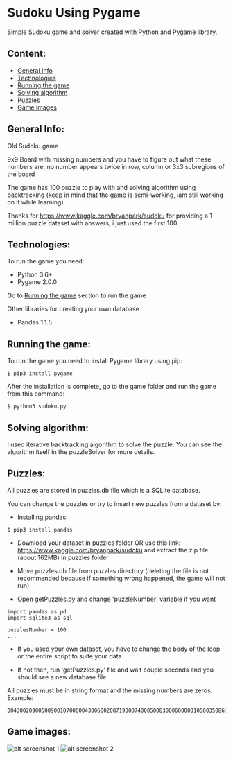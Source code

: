 # Sudoku Using Pygame
Simple Sudoku game and solver created with Python and Pygame library.

## Content:
* [General Info](#general-info)
* [Technologies](#technologies)
* [Running the game](#running-the-game)
* [Solving algorithm](#solving-algorithm)
* [Puzzles](#puzzles)
* [Game images](#game-images)

## General Info:
Old Sudoku game

9x9 Board with missing numbers and you have to figure out what these numbers are, no number appears twice in row, column or 3x3 subregions of the board

The game has 100 puzzle to play with and solving algorithm using backtracking 
(keep in mind that the game is semi-working, iam still working on it while learning)

Thanks for https://www.kaggle.com/bryanpark/sudoku for providing a 1 million puzzle dataset with answers, i just used the first 100.

## Technologies:
To run the game you need:
- Python                    3.6+
- Pygame                    2.0.0

Go to [Running the game](#running-the-game) section to run the game

Other libraries for creating your own database 
- Pandas                    1.1.5

## Running the game:
To run the game you need to install Pygame library using pip:
~~~
$ pip3 install pygame
~~~
After the installation is complete, go to the game folder and run the game from this command:
~~~
$ python3 sudoku.py
~~~

## Solving algorithm:
I used iterative backtracking algorithm to solve the puzzle.
You can see the algorithm itself in the puzzleSolver for more details.

## Puzzles:
All puzzles are stored in puzzles.db file which is a SQLite database.

You can change the puzzles or try to insert new puzzles from a dataset by:

- Installing pandas:
~~~
$ pip3 install pandas
~~~
- Download your dataset in puzzles folder OR
use this link: https://www.kaggle.com/bryanpark/sudoku and extract the zip file (about 162MB) in puzzles folder

- Move puzzles.db file from puzzles directory (deleting the file is not recommended because if something wrong happened, the game will not run)

- Open getPuzzles.py and change 'puzzleNumber' variable if you want
~~~
import pandas as pd
import sqlite3 as sql

puzzlesNumber = 100
...
~~~

- If you used your own dataset, you have to change the body of the loop or the entire script to suite your data

- If not then, run 'getPuzzles.py' file and wait couple seconds and you should see a new database file

All puzzles must be in string format and the missing numbers are zeros. Example:
~~~
004300209005009001070060043006002087190007400050083000600000105003508690042910300
~~~

## Game images:
![alt screenshot 1](./1.png)
![alt screenshot 2](./2.png)